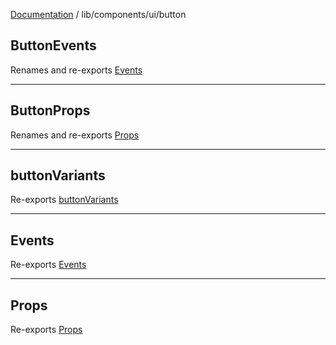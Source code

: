 [Documentation](../../../modules.md) / lib/components/ui/button

## ButtonEvents

Renames and re-exports [Events](button.md#events)

***

## ButtonProps

Renames and re-exports [Props](button.md#props)

***

## buttonVariants

Re-exports [buttonVariants](button.md#buttonvariants)

***

## Events

Re-exports [Events](button.md#events)

***

## Props

Re-exports [Props](button.md#props)
